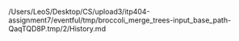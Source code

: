 /Users/LeoS/Desktop/CS/upload3/itp404-assignment7/eventful/tmp/broccoli_merge_trees-input_base_path-QaqTQD8P.tmp/2/History.md